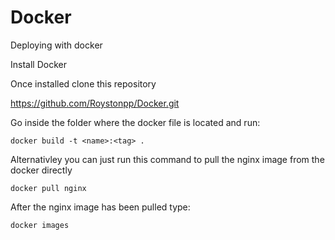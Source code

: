 # Docker
Deploying with docker

Install Docker

Once installed clone this repository

https://github.com/Roystonpp/Docker.git

Go inside the folder where the docker file is located and run:

```
docker build -t <name>:<tag> .
```
Alternativley you can just run this command to pull the nginx image from the docker directly
```
docker pull nginx
```
After the nginx image has been pulled type:
```
docker images
```
